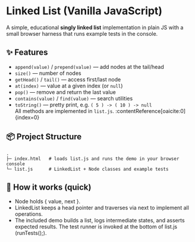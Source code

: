 # Linked List (Vanilla JavaScript)

A simple, educational **singly linked list** implementation in plain JS with a small browser harness that runs example tests in the console.

## ✨ Features
- `append(value)` / `prepend(value)` — add nodes at the tail/head  
- `size()` — number of nodes  
- `getHead()` / `tail()` — access first/last node  
- `at(index)` — value at a given index (or `null`)  
- `pop()` — remove and return the last value  
- `contains(value)` / `find(value)` — search utilities  
- `toString()` — pretty print, e.g. `( 5 ) -> ( 10 ) -> null`  
All methods are implemented in `list.js`. :contentReference[oaicite:0]{index=0}

## 📦 Project Structure
```text
.
├─ index.html   # loads list.js and runs the demo in your browser console
└─ list.js      # LinkedList + Node classes and example tests

```

## 🧠 How it works (quick)

- Node holds { value, next }.
- LinkedList keeps a head pointer and traverses via next to implement all operations.
- The included demo builds a list, logs intermediate states, and asserts expected results. The test runner is invoked at the bottom of list.js (runTests();). 
